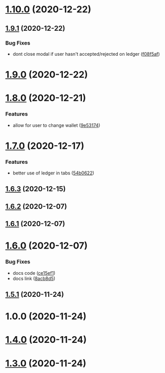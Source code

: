# [1.10.0](https://github.com/erdDEVcode/connect/compare/v1.9.1...v1.10.0) (2020-12-22)

## [1.9.1](https://github.com/erdDEVcode/connect/compare/v1.9.0...v1.9.1) (2020-12-22)


### Bug Fixes

* dont close modal if user hasn't accepted/rejected on ledger ([f08f5af](https://github.com/erdDEVcode/connect/commit/f08f5af938a727a3e242031d94253564bfd8534a))

# [1.9.0](https://github.com/erdDEVcode/connect/compare/v1.8.0...v1.9.0) (2020-12-22)

# [1.8.0](https://github.com/erdDEVcode/connect/compare/v1.7.0...v1.8.0) (2020-12-21)


### Features

* allow for user to change wallet ([9e53174](https://github.com/erdDEVcode/connect/commit/9e531742d2e9d245c7e8fa362c9548e6a1541d6c))

# [1.7.0](https://github.com/erdDEVcode/connect/compare/v1.6.3...v1.7.0) (2020-12-17)


### Features

* better use of ledger in tabs ([54b0622](https://github.com/erdDEVcode/connect/commit/54b0622d28f386a24a073cec52c03696f8db3804))

## [1.6.3](https://github.com/erdDEVcode/connect/compare/v1.6.2...v1.6.3) (2020-12-15)

## [1.6.2](https://github.com/erdDEVcode/connect/compare/v1.6.1...v1.6.2) (2020-12-07)

## [1.6.1](https://github.com/erdDEVcode/connect/compare/v1.6.0...v1.6.1) (2020-12-07)

# [1.6.0](https://github.com/erdDEVcode/connect/compare/v1.5.1...v1.6.0) (2020-12-07)


### Bug Fixes

* docs code ([ce15ef1](https://github.com/erdDEVcode/connect/commit/ce15ef10d2eb17756f0e4e4a992b3a699ca3932a))
* docs link ([8acb8d5](https://github.com/erdDEVcode/connect/commit/8acb8d5f4d60555297c346e110d1d6d52a63aa78))

## [1.5.1](https://github.com/erdDEVcode/connect/compare/v1.5.0...v1.5.1) (2020-11-24)

# 1.0.0 (2020-11-24)

# [1.4.0](https://github.com/erdDEVcode/connect/compare/v1.3.0...v1.4.0) (2020-11-24)

# [1.3.0](https://github.com/erdDEVcode/connect/compare/v1.2.0...v1.3.0) (2020-11-24)
